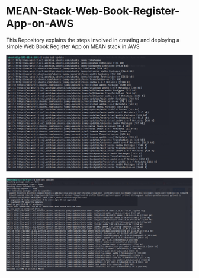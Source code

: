 # MEAN-Stack-Web-Book-Register-App-on-AWS
This Repository explains the steps involved in creating and deploying a simple Web Book Register App on MEAN stack in AWS


![update](./images/update.png)


![upgrade](./images/upgrade.png)